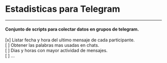 # Estadisticas para Telegram
---
#### Conjunto de scripts para colectar datos en grupos de telegram.

[x] Listar fecha y hora del ultimo mensaje de cada participante.  
[ ] Obtener las palabras mas usadas en chats.  
[ ] Dias y horas con mayor actividad de mensajes.  
[ ] ...  
